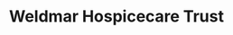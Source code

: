 ---
title: "Weldmar Hospicecare Trust"
url: /beaminster/weldmar-hospicecare-trust/
shop: charity
---